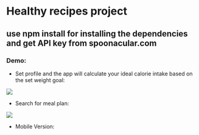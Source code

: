 # Healthy recipes project

## use npm install for installing the dependencies and get API key from spoonacular.com

### Demo:

* Set profile and the app will calculate your ideal calorie intake based on the set weight goal:

![](https://github.com/Dev-SimonD/react-supabase-login/blob/master/2022-06-23-11-26-12.gif)

* Search for meal plan:

![](https://github.com/Dev-SimonD/react-supabase-login/blob/master/2022-06-23-11-31-34.gif)

* Mobile Version:

![]()




